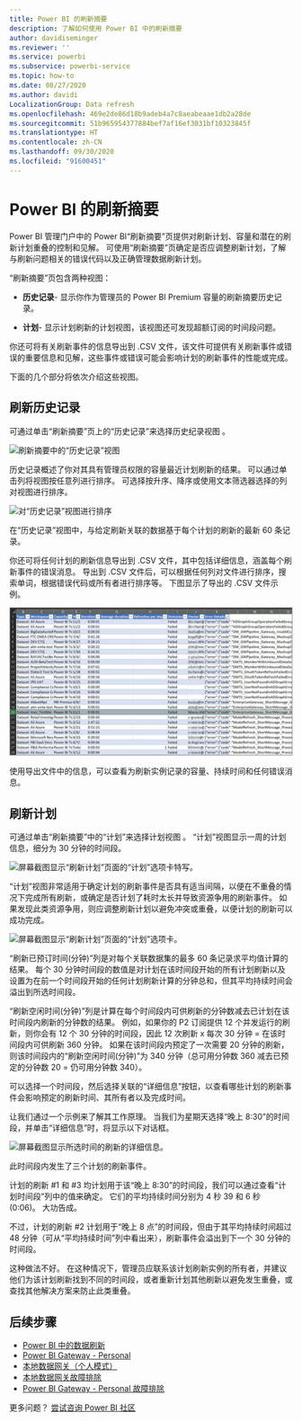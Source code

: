 ```yaml
---
title: Power BI 的刷新摘要
description: 了解如何使用 Power BI 中的刷新摘要
author: davidiseminger
ms.reviewer: ''
ms.service: powerbi
ms.subservice: powerbi-service
ms.topic: how-to
ms.date: 08/27/2020
ms.author: davidi
LocalizationGroup: Data refresh
ms.openlocfilehash: 469e2de86d18b9adeb4a7c8aeabeaae1db2a28de
ms.sourcegitcommit: 51b965954377884bef7af16ef3031bf10323845f
ms.translationtype: HT
ms.contentlocale: zh-CN
ms.lasthandoff: 09/30/2020
ms.locfileid: "91600451"
---
```

# <a name="refresh-summaries-for-power-bi"></a>Power BI 的刷新摘要

Power BI 管理门户中的 Power BI“刷新摘要”页提供对刷新计划、容量和潜在的刷新计划重叠的控制和见解。 可使用“刷新摘要”页确定是否应调整刷新计划，了解与刷新问题相关的错误代码以及正确管理数据刷新计划。 

“刷新摘要”页包含两种视图：

* **历史记录**- 显示你作为管理员的 Power BI Premium 容量的刷新摘要历史记录。

* **计划**- 显示计划刷新的计划视图，该视图还可发现超额订阅的时间段问题。

你还可将有关刷新事件的信息导出到 .CSV 文件，该文件可提供有关刷新事件或错误的重要信息和见解，这些事件或错误可能会影响计划的刷新事件的性能或完成。

下面的几个部分将依次介绍这些视图。 

## <a name="refresh-history"></a>刷新历史记录

可通过单击“刷新摘要”页上的“历史记录”来选择历史纪录视图 。

![刷新摘要中的“历史记录”视图](media/refresh-summaries/refresh-summaries-01a.jpg)

历史记录概述了你对其具有管理员权限的容量最近计划刷新的结果。 可以通过单击列将视图按任意列进行排序。 可选择按升序、降序或使用文本筛选器选择的列对视图进行排序。

![对“历史记录”视图进行排序](media/refresh-summaries/refresh-summaries-01b.jpg)

在“历史记录”视图中，与给定刷新关联的数据基于每个计划的刷新的最新 60 条记录。

你还可将任何计划的刷新信息导出到 .CSV 文件，其中包括详细信息，涵盖每个刷新事件的错误消息。 导出到 .CSV 文件后，可以根据任何列对文件进行排序，搜索单词，根据错误代码或所有者进行排序等。 下图显示了导出的 .CSV 文件示例。 

![导出有关刷新的信息](media/refresh-summaries/refresh-summaries-05.jpg)

使用导出文件中的信息，可以查看为刷新实例记录的容量、持续时间和任何错误消息。 


## <a name="refresh-schedule"></a>刷新计划

可通过单击“刷新摘要”中的“计划”来选择计划视图 。 “计划”视图显示一周的计划信息，细分为 30 分钟的时间段。 

![屏幕截图显示“刷新计划”页面的“计划”选项卡特写。](media/refresh-summaries/refresh-summaries-02a.jpg)

“计划”视图非常适用于确定计划的刷新事件是否具有适当间隔，以便在不重叠的情况下完成所有刷新，或确定是否计划了耗时太长并导致资源争用的刷新事件。 如果发现此类资源争用，则应调整刷新计划以避免冲突或重叠，以便计划的刷新可以成功完成。 

![屏幕截图显示“刷新计划”页面的“计划”选项卡。](media/refresh-summaries/refresh-summaries-02.jpg)

“刷新已预订时间(分钟)”列是对每个关联数据集的最多 60 条记录求平均值计算的结果。 每个 30 分钟时间段的数值是对计划在该时间段开始的所有计划刷新以及设置为在前一个时间段开始的任何计划刷新计算的分钟总和，但其平均持续时间会溢出到所选时间段。

“刷新空闲时间(分钟)”列是计算在每个时间段内可供刷新的分钟数减去已计划在该时间段内刷新的分钟数的结果。 例如，如果你的 P2 订阅提供 12 个并发运行的刷新，则你会有 12 个 30 分钟的时间段，因此 12 次刷新 x 每次 30 分钟 = 在该时间段内可供刷新 360 分钟。 如果在该时间段内预定了一次需要 20 分钟的刷新，则该时间段内的“刷新空闲时间(分钟)”为 340 分钟（总可用分钟数 360 减去已预定的分钟数 20 = 仍可用分钟数 340）。 

可以选择一个时间段，然后选择关联的“详细信息”按钮，以查看哪些计划的刷新事件会影响预定的刷新时间、其所有者以及完成时间。

让我们通过一个示例来了解其工作原理。 当我们为星期天选择“晚上 8:30”的时间段，并单击“详细信息”时，将显示以下对话框。

![屏幕截图显示所选时间的刷新的详细信息。](media/refresh-summaries/refresh-summaries-04.jpg)

此时间段内发生了三个计划的刷新事件。 

计划的刷新 #1 和 #3 均计划用于该“晚上 8:30”的时间段，我们可以通过查看“计划时间段”列中的值来确定。 它们的平均持续时间分别为 4 秒 39 和 6 秒 (0:06)。 大功告成。

不过，计划的刷新 #2 计划用于“晚上 8 点”的时间段，但由于其平均持续时间超过 48 分钟（可从“平均持续时间”列中看出来），刷新事件会溢出到下一个 30 分钟的时间段。 

这种做法不好。 在这种情况下，管理员应联系该计划刷新实例的所有者，并建议他们为该计划刷新找到不同的时间段，或者重新计划其他刷新以避免发生重叠，或查找其他解决方案来防止此类重叠。 


## <a name="next-steps"></a>后续步骤

- [Power BI 中的数据刷新](refresh-data.md)  
- [Power BI Gateway - Personal](service-gateway-personal-mode.md)  
- [本地数据网关（个人模式）](service-gateway-onprem.md)  
- [本地数据网关故障排除](service-gateway-onprem-tshoot.md)  
- [Power BI Gateway - Personal 故障排除](service-admin-troubleshooting-power-bi-personal-gateway.md)  

更多问题？ [尝试咨询 Power BI 社区](https://community.powerbi.com/)